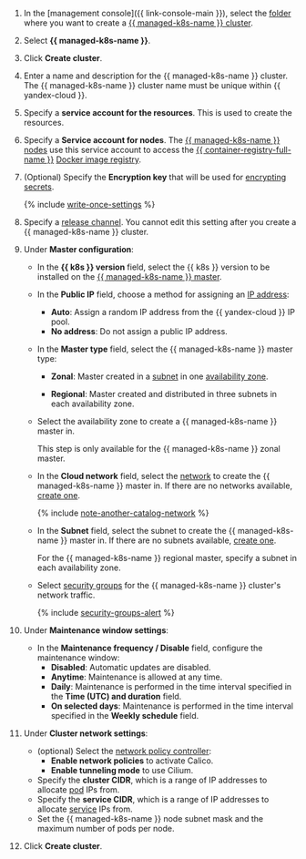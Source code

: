 1. In the [management console]({{ link-console-main }}), select the [folder](../../resource-manager/concepts/resources-hierarchy.md#folder) where you want to create a [{{ managed-k8s-name }} cluster](../../managed-kubernetes/concepts/index.md#kubernetes-cluster).
1. Select **{{ managed-k8s-name }}**.
1. Click **Create cluster**.
1. Enter a name and description for the {{ managed-k8s-name }} cluster. The {{ managed-k8s-name }} cluster name must be unique within {{ yandex-cloud }}.
1. Specify a **service account for the resources**. This is used to create the resources.
1. Specify a **Service account for nodes**. The [{{ managed-k8s-name }} nodes](../../managed-kubernetes/concepts/index.md#node-group) use this service account to access the [{{ container-registry-full-name }}](../../container-registry/) [Docker image registry](../../container-registry/concepts/registry.md).
1. (Optional) Specify the **Encryption key** that will be used for [encrypting secrets](../../managed-kubernetes/concepts/encryption.md).

   {% include [write-once-settings](write-once-setting.md) %}

1. Specify a [release channel](../../managed-kubernetes/concepts/release-channels-and-updates.md). You cannot edit this setting after you create a {{ managed-k8s-name }} cluster.
1. Under **Master configuration**:
   * In the **{{ k8s }} version** field, select the {{ k8s }} version to be installed on the [{{ managed-k8s-name }} master](../../managed-kubernetes/concepts/index.md#master).
   * In the **Public IP** field, choose a method for assigning an [IP address](../../vpc/concepts/address.md):
      * **Auto**: Assign a random IP address from the {{ yandex-cloud }} IP pool.
      * **No address**: Do not assign a public IP address.
   * In the **Master type** field, select the {{ managed-k8s-name }} master type:
      * **Zonal**: Master created in a [subnet](../../vpc/concepts/network.md#subnet) in one [availability zone](../../overview/concepts/geo-scope.md).

      
      * **Regional**: Master created and distributed in three subnets in each availability zone.
   * Select the availability zone to create a {{ managed-k8s-name }} master in.

      This step is only available for the {{ managed-k8s-name }} zonal master.


   * In the **Cloud network** field, select the [network](../../vpc/concepts/network.md#network) to create the {{ managed-k8s-name }} master in. If there are no networks available, [create one](../../vpc/operations/network-create.md).

      {% include [note-another-catalog-network](note-another-catalog-network.md) %}

   * In the **Subnet** field, select the subnet to create the {{ managed-k8s-name }} master in. If there are no subnets available, [create one](../../vpc/operations/subnet-create.md).

      
      For the {{ managed-k8s-name }} regional master, specify a subnet in each availability zone.


   * Select [security groups](../../vpc/concepts/security-groups.md) for the {{ managed-k8s-name }} cluster's network traffic.

      {% include [security-groups-alert](security-groups-alert.md) %}

1. Under **Maintenance window settings**:
   * In the **Maintenance frequency / Disable** field, configure the maintenance window:
      * **Disabled**: Automatic updates are disabled.
      * **Anytime**: Maintenance is allowed at any time.
      * **Daily**: Maintenance is performed in the time interval specified in the **Time (UTC) and duration** field.
      * **On selected days**: Maintenance is performed in the time interval specified in the **Weekly schedule** field.
1. Under **Cluster network settings**:
   * (optional) Select the [network policy controller](../../managed-kubernetes/concepts/network-policy.md#policy-controllers):
      * **Enable network policies** to activate Calico.
      * **Enable tunneling mode** to use Cilium.
   * Specify the **cluster CIDR**, which is a range of IP addresses to allocate [pod](../../managed-kubernetes/concepts/index.md#pod) IPs from.
   * Specify the **service CIDR**, which is a range of IP addresses to allocate [service](../../managed-kubernetes/concepts/index.md#service) IPs from.
   * Set the {{ managed-k8s-name }} node subnet mask and the maximum number of pods per node.
1. Click **Create cluster**.